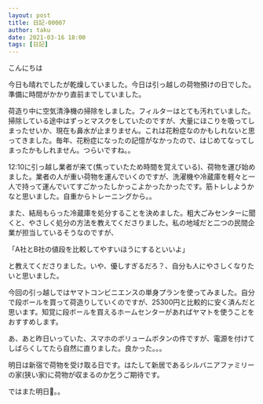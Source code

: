 ```yaml
---
layout: post
title: 日記-00007
author: taku
date: 2021-03-16 18:00
tags: [日記]
---
```


こんにちは

今日も晴れでしたが乾燥していました。今日は引っ越しの荷物預けの日でした。準備に時間がかかり直前までしていました。

荷造り中に空気清浄機の掃除をしました。フィルターはとても汚れていました。掃除している途中はずっとマスクをしていたのですが、大量にほこりを吸ってしまったせいか、現在も鼻水が止まりません。これは花粉症なのかもしれないと思ってきました。毎年、花粉症になったの記憶がなかったので、はじめてなってしまったかもしれません。つらいですね。。

12:10に引っ越し業者が来て(焦っていたため時間を覚えている)、荷物を運び始めました。業者の人が重い荷物を運んでいくのですが、洗濯機や冷蔵庫を軽々と一人で持って運んでいてすごかったしかっこよかったかったです。筋トレしようかなと思いました。自重からトレーニングから。。

また、結局もらった冷蔵庫を処分することを決めました。粗大ごみセンターに聞くと、やさしく処分の方法を教えてくださりました。私の地域だと二つの民間企業が担当しているそうなのですが、

「A社とB社の値段を比較してやすいほうにするといいよ」

と教えてくださりました。いや、優しすぎるだろ？、自分も人にやさしくなりたいと思いました。

今回の引っ越しではヤマトコンビニエンスの単身プランを使ってみました。自分で段ボールを買って荷造りしていくのですが、25300円と比較的に安く済んだと思います。知覚に段ボールを買えるホームセンターがあればヤマトを使うことをおすすめします。

あ、あと昨日いっていた、スマホのボリュームボタンの件ですが、電源を付けてしばらくしてたら自然に直りました。良かった。。。

明日は新宿で荷物を受け取る日です。はたして新居であるシルバニアファミリーの家(狭い家)に荷物が収まるのか乞うご期待です。

ではまた明日👋。。
